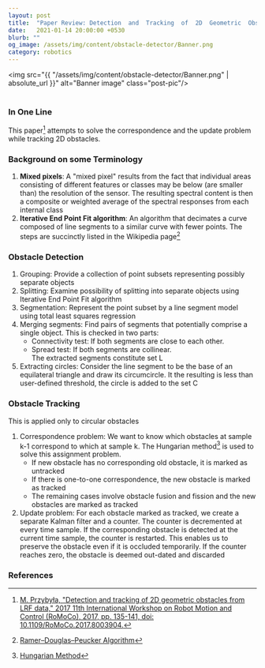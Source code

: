 ```yaml
---
layout: post
title:  "Paper Review: Detection  and  Tracking  of  2D  Geometric  Obstacles  from  LRF  Data"
date:   2021-01-14 20:00:00 +0530
blurb: ""
og_image: /assets/img/content/obstacle-detector/Banner.png
category: robotics
---
```


<img src="{{ "/assets/img/content/obstacle-detector/Banner.png" | absolute_url }}" alt="Banner image" class="post-pic"/>
<br />
<br />

### In One Line
This paper[^1] attempts to solve the correspondence and the update problem while tracking 2D obstacles.


### Background on some Terminology
1. **Mixed pixels**: A "mixed pixel" results from the fact that individual areas consisting of different features or classes may be below (are smaller than) the resolution of the sensor. The resulting spectral content is then a composite or weighted average of the spectral responses from each internal class
2. **Iterative End Point Fit algorithm**: An algorithm that decimates a curve composed of line segments to a similar curve with fewer points. The steps are succinctly listed in the Wikipedia page[^2]


### Obstacle Detection
1. Grouping: Provide a collection of point subsets representing possibly separate objects
2. Splitting: Examine possibility of splitting into separate objects using Iterative End Point Fit algorithm
3. Segmentation: Represent the point subset by a line segment model using total least squares regression
4. Merging segments: Find pairs of segments that potentially comprise a single object. This is checked in two parts:
    - Connectivity test: If both segments are close to each other.
    - Spread test: If both segments are collinear.  
The extracted segments constitute set L
5. Extracting circles: Consider the line segment to be the base of an equilateral triangle and draw its circumcircle. It the resulting is less than user-defined threshold, the circle is added to the set C


### Obstacle Tracking
This is applied only to circular obstacles  
1. Correspondence problem: We want to know which obstacles at sample k-1 correspond to which at sample k. The Hungarian method[^3] is used to solve this assignment problem.
    - If new obstacle has no corresponding old obstacle, it is marked as untracked
    - If there is one-to-one correspondence, the new obstacle is marked as tracked
    - The remaining cases involve obstacle fusion and fission and the new obstacles are marked as tracked
2. Update problem: For each obstacle marked as tracked, we create a separate Kalman filter and a counter. The counter is decremented at every time sample. If the corresponding obstacle is detected at the current time sample, the counter is restarted. This enables us to preserve the obstacle even if it is occluded temporarily. If the counter reaches zero, the obstacle is deemed out-dated and discarded


### References

[^1]: [M. Przybyła, "Detection and tracking of 2D geometric obstacles from LRF data," 2017 11th International Workshop on Robot Motion and Control (RoMoCo), 2017, pp. 135-141, doi: 10.1109/RoMoCo.2017.8003904.](https://ieeexplore.ieee.org/document/8003904)
[^2]: [Ramer–Douglas–Peucker Algorithm](https://en.wikipedia.org/wiki/Ramer%E2%80%93Douglas%E2%80%93Peucker_algorithm#Algorithm)  
[^3]: [Hungarian Method](https://www.geeksforgeeks.org/hungarian-algorithm-assignment-problem-set-1-introduction/)

